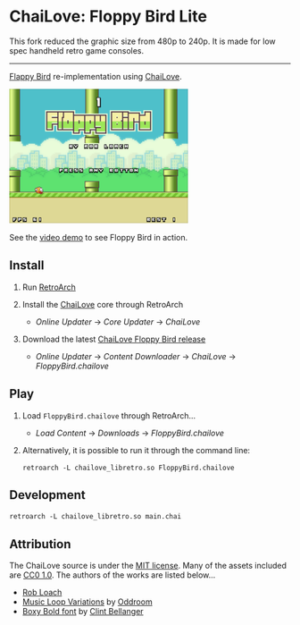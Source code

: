 # ChaiLove: Floppy Bird Lite

This fork reduced the graphic size from 480p to 240p. It is made for low spec handheld retro game consoles.

----

[Flappy Bird](https://en.wikipedia.org/wiki/Flappy_Bird) re-implementation using [ChaiLove](https://github.com/RobLoach/ChaiLove).

[![Floppy Bird Gameplay](screenshot.png)](https://www.youtube.com/watch?v=RLVwTh6qDFI&hd=1)

See the [video demo](https://www.youtube.com/watch?v=RLVwTh6qDFI&t=29s) to see Floppy Bird in action.

## Install

1. Run [RetroArch](http://retroarch.com/)

2. Install the [ChaiLove](https://github.com/robloach/chailove) core through RetroArch
    - *Online Updater* → *Core Updater* → *ChaiLove*

3. Download the latest [ChaiLove Floppy Bird release](https://github.com/RobLoach/ChaiLove-FloppyBird/releases)
    - *Online Updater* → *Content Downloader* → *ChaiLove* → *FloppyBird.chailove*

## Play

1. Load `FloppyBird.chailove` through RetroArch...
    - *Load Content* → *Downloads* → *FloppyBird.chailove*

2. Alternatively, it is possible to run it through the command line:

    ```
    retroarch -L chailove_libretro.so FloppyBird.chailove
    ```

## Development

    retroarch -L chailove_libretro.so main.chai

## Attribution

The ChaiLove source is under the [MIT license](LICENSE.md). Many of the assets included are [CC0 1.0](https://creativecommons.org/publicdomain/zero/1.0/). The authors of the works are listed below...

- [Rob Loach](http://robloach.net)
- [Music Loop Variations](https://opengameart.org/content/music-loop-variations) by [Oddroom](https://opengameart.org/users/oddroom)
- [Boxy Bold font](https://opengameart.org/content/boxy-bold-font-split) by [Clint Bellanger](https://opengameart.org/users/clint-bellanger)
